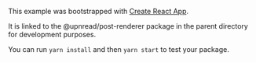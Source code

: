 This example was bootstrapped with [Create React App](https://github.com/facebook/create-react-app).

It is linked to the @upnread/post-renderer package in the parent directory for development purposes.

You can run `yarn install` and then `yarn start` to test your package.
